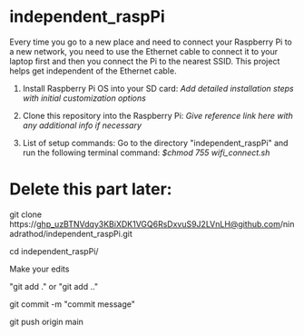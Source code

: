 # independent_raspPi

Every time you go to a new place and need to connect your Raspberry Pi to a new network, you need to use the Ethernet cable to connect it to your laptop first and then you connect the Pi to the nearest SSID.
This project helps get independent of the Ethernet cable.

1. Install Raspberry Pi OS into your SD card:
   *Add detailed installation steps with initial customization options*
   
3. Clone this repository into the Raspberry Pi:
   *Give reference link here with any additional info if necessary*
   
4. List of setup commands:
   Go to the directory "independent_raspPi" and run the following terminal command:
   *$chmod 755 wifi_connect.sh*
   
# Delete this part later:

git clone https://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@github.com/ninadrathod/independent_raspPi.git

cd independent_raspPi/

Make your edits

"git add ." or "git add <file1> <file2> .."

git commit -m "commit message"

git push origin main
